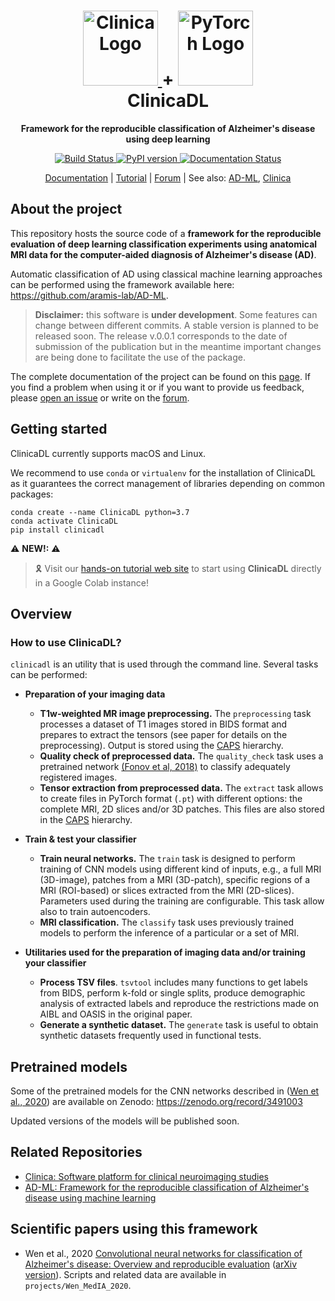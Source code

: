 <h1 align="center">
  <a href="http://www.clinica.run">
    <img src="http://www.clinica.run/assets/images/clinica-icon-257x257.png" alt="Clinica Logo" width="120" height="120">
  </a>
  +
  <a href="https://pytorch.org/">
    <img src="https://pytorch.org/assets/images/pytorch-logo.png" alt="PyTorch Logo" width="120" height="120">
  </a>
  <br/>
  ClinicaDL
</h1>

<p align="center"><strong>Framework for the reproducible classification of Alzheimer's disease using deep learning</strong></p>

<p align="center">
  <a href="https://ci.inria.fr/clinicadl/job/AD-DL/job/master/">
    <img src="https://ci.inria.fr/clinicadl/buildStatus/icon?job=AD-DL%2Fmaster" alt="Build Status">
  </a>
  <a href="https://badge.fury.io/py/clinicadl">
    <img src="https://badge.fury.io/py/clinicadl.svg" alt="PyPI version">
  </a>
  <a href='https://clinicadl.readthedocs.io/en/latest/?badge=latest'>
    <img src='https://readthedocs.org/projects/clinicadl/badge/?version=latest' alt='Documentation Status' />
  </a>

</p>

<p align="center">
  <a href="https://clinicadl.readthedocs.io/">Documentation</a> |
  <a href="https://aramislab.paris.inria.fr/clinicadl/tuto/intro.html">Tutorial</a> |
  <a href="https://groups.google.com/forum/#!forum/clinica-user">Forum</a> |
  See also:
  <a href="#related-repositories">AD-ML</a>,
  <a href="#related-repositories">Clinica</a>
</p>


## About the project

This repository hosts the source code of a **framework for the reproducible
evaluation of deep learning classification experiments using anatomical MRI
data for the computer-aided diagnosis of Alzheimer's disease (AD)**.

Automatic classification of AD using classical machine learning approaches can
be performed using the framework available here:
<https://github.com/aramis-lab/AD-ML>.

> **Disclaimer:** this software is **under development**. Some features can
change between different commits. A stable version is planned to be released
soon. The release v.0.0.1 corresponds to the date of submission of the
publication but in the meantime important changes are being done to facilitate
the use of the package.

The complete documentation of the project can be found on 
this [page](https://clinicadl.readthedocs.io/). 
If you find a problem when using it or if you want to provide us feedback,
please [open an issue](https://github.com/aramis-lab/ad-dl/issues) or write on
the [forum](https://groups.google.com/forum/#!forum/clinica-user).

## Getting started
ClinicaDL currently supports macOS and Linux.

We recommend to use `conda` or `virtualenv` for the installation of ClinicaDL
as it guarantees the correct management of libraries depending on common
packages:

```{.sourceCode .bash}
conda create --name ClinicaDL python=3.7
conda activate ClinicaDL
pip install clinicadl
```

:warning: **NEW!:** :warning:
> :reminder_ribbon: Visit our [hands-on tutorial web
site](https://aramislab.paris.inria.fr/clinicadl/tuto/intro.html) to start
using **ClinicaDL** directly in a Google Colab instance!

## Overview

### How to use ClinicaDL?

`clinicadl` is an utility that is used through the command line. Several tasks
can be performed:

- **Preparation of your imaging data**
    * **T1w-weighted MR image preprocessing.** The `preprocessing` task
      processes a dataset of T1 images stored in BIDS format and prepares to
      extract the tensors (see paper for details on the preprocessing). Output
      is stored using the [CAPS](https://aramislab.paris.inria.fr/clinica/docs/public/latest/CAPS/Introduction/)
      hierarchy.
    * **Quality check of preprocessed data.** The `quality_check` task uses a
      pretrained network [(Fonov et al,
      2018)](https://www.biorxiv.org/content/10.1101/303487v1) to classify
      adequately registered images.
    * **Tensor extraction from preprocessed data.** The `extract` task allows
      to create files in PyTorch format (`.pt`) with different options: the
      complete MRI, 2D slices and/or 3D patches. This files are also stored in
      the [CAPS](https://aramislab.paris.inria.fr/clinica/docs/public/latest/CAPS/Introduction/) hierarchy.

- **Train & test your classifier**
    * **Train neural networks.** The `train` task is designed to perform
      training of CNN models using different kind of inputs, e.g., a full MRI
      (3D-image), patches from a MRI (3D-patch), specific regions of a MRI
      (ROI-based) or slices extracted from the MRI (2D-slices). Parameters used
      during the training are configurable. This task allow also to train
      autoencoders.
    * **MRI classification.** The `classify` task uses previously trained models
      to perform the inference of a particular or a set of MRI.


- **Utilitaries used for the preparation of imaging data and/or training your
  classifier**
    * **Process TSV files**. `tsvtool` includes many functions to get labels
      from BIDS, perform k-fold or single splits, produce demographic analysis
      of extracted labels and reproduce the restrictions made on AIBL and OASIS
      in the original paper.
    * **Generate a synthetic dataset.** The `generate` task is useful to obtain
      synthetic datasets frequently used in functional tests.

## Pretrained models

Some of the pretrained models for the CNN networks described in 
([Wen et al., 2020](https://doi.org/10.1016/j.media.2020.101694)) 
are available on Zenodo:
<https://zenodo.org/record/3491003>

Updated versions of the models will be published soon.

## Related Repositories

- [Clinica: Software platform for clinical neuroimaging studies](https://github.com/aramis-lab/clinica)
- [AD-ML: Framework for the reproducible classification of Alzheimer's disease using machine learning](https://github.com/aramis-lab/AD-ML)

## Scientific papers using this framework

- Wen et al., 2020 [Convolutional neural networks for classification of Alzheimer's disease: Overview and reproducible evaluation](https://doi.org/10.1016/j.media.2020.101694)
([arXiv version](https://arxiv.org/abs/1904.07773)). Scripts and related data are available in `projects/Wen_MedIA_2020`.